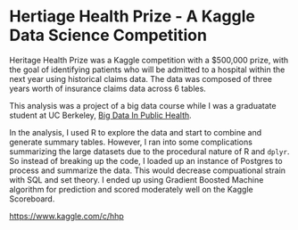 # Hertiage Health Prize - A Kaggle Data Science Competition

Heritage Health Prize was a Kaggle competition with a $500,000 prize, with the goal of identifying patients who will be admitted to a hospital within the next year using historical claims data. The data was composed of three years worth of insurance claims data across 6 tables. 

This analysis was a project of a big data course while I was a graduatate student at UC Berkeley, [Big Data In Public Health](https://classes.berkeley.edu/content/2019-Spring-PBHLTH-244-001-LEC-001). 

In the analysis, I used R to explore the data and start to combine and generate summary tables. However, I ran into some complications summarizing the large datasets due to the procedural nature of R and `dplyr`. So instead of breaking up the code, I loaded up an instance of Postgres to process and summarize the data. This would decrease compuational strain with SQL and set theory. I ended up using Gradient Boosted Machine algorithm for prediction and scored moderately well on the Kaggle Scoreboard. 


https://www.kaggle.com/c/hhp
